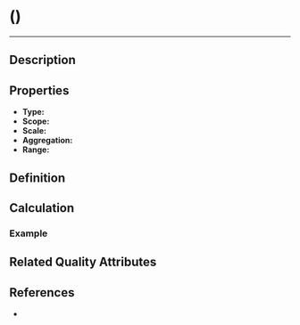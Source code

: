 # <MetricName> (<Acronym>)

---

## Description

## Properties

* __Type:__
* __Scope:__
* __Scale:__
* __Aggregation:__
* __Range:__

## Definition

## Calculation

### Example

## Related Quality Attributes

## References

* 